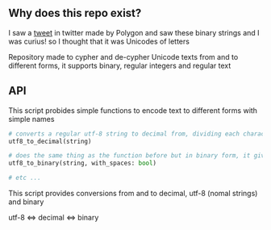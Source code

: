 ## Why does this repo exist?

I saw a [tweet](https://twitter.com/onPolygon_/status/1711035183682510921?s=20) in twitter made by Polygon and saw these binary strings and I was curius! so I thought that it was Unicodes of letters 

Repository made to cypher and de-cypher Unicode texts from and to different forms, it supports binary, regular integers and regular text

## API

This script probides simple functions to encode text to different forms with simple names

```python
# converts a regular utf-8 string to decimal from, dividing each character to it's ASCII representation
utf8_to_decimal(string) 

# does the same thing as the function before but in binary form, it gives de option to have spaces between charecters
utf8_to_binary(string, with_spaces: bool)

# etc ...
```

This script provides conversions from and to decimal, utf-8 (nomal strings) and binary

utf-8 <=> decimal <=> binary
